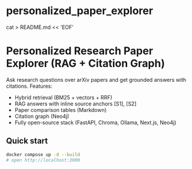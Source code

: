 # personalized_paper_explorer

cat > README.md << 'EOF'
# Personalized Research Paper Explorer (RAG + Citation Graph)

Ask research questions over arXiv papers and get grounded answers with citations. 
Features:
- Hybrid retrieval (BM25 + vectors + RRF)
- RAG answers with inline source anchors [S1], [S2]
- Paper comparison tables (Markdown)
- Citation graph (Neo4j)
- Fully open-source stack (FastAPI, Chroma, Ollama, Next.js, Neo4j)

## Quick start
```bash
docker compose up -d --build
# open http://localhost:3000
